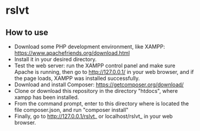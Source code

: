 <h1>rslvt</h1>

<h2>How to use</h2>

- Download some PHP development environment, like XAMPP: https://www.apachefriends.org/download.html
- Install it in your desired directory.
- Test the web server: run the XAMPP control panel and make sure Apache is running, then go to http://127.0.0.1/ in your web browser, and if the page loads, XAMPP was installed successfully.
- Download and install Composer: https://getcomposer.org/download/
- Clone or download this repository in the directory "htdocs", where xampp has been installed. 
- From the command prompt, enter to this directory where is located the file composer.json, and run "composer install" 
- Finally, go to http://127.0.0.1/rslvt_ or localhost/rslvt_ in your web browser.
